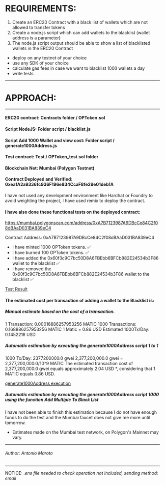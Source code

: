 # REQUIREMENTS:

1. Create an ERC20 Contract with a black list of wallets which are not allowed to transfer tokens
2. Create a node.js script which can add wallets to the blacklist (wallet address is a parameter)
3. The node.js script output should be able to show a list of blacklisted wallets in the ERC20 Contract

* deploy on any testnet of your choice
* use any SDK of your choice
* calculate gas fees in case we want to blacklist 1000 wallets a day
* write tests


--------------------------------------------------------------------------------------------------------------------------------------
# APPROACH:
--------------------------------------------------------------------------------------------------------------------------------------

#### ERC20 contract: **Contracts folder / OPToken.sol**
#### Script NodeJS: **Folder script / blacklist.js**
#### Script Add 1000 Wallet and view cost: **Folder script / generate1000Address.js**
#### Test contract: **Test / OPToken_test.sol folder**

#### Blockchain Net: **Mumbai (Polygon Testnet)**
#### Contract Deployed and Verified: **0xeafA2a9336fc936F196e834CcaF8fe29e01deb1A**

I have not used any development environment like Hardhat or Foundry to avoid weighting the project, I have used remix to deploy the contract.

#### I have also done these functional tests on the deployed contract: 
https://mumbai.polygonscan.com/address/0xA7B7123987A9DBcCe84C2f08dBAaD031BA839eC4

Contract Address: 0xA7B7123987A9DBcCe84C2f08dBAaD031BA839eC4

- I have minted 1000 OPToken tokens. ✅
- I have burned 100 OPToken tokens.  ✅
- I have added the 0x60f3c9C7bc50D8A6FBEbb6BFCb882E24534b3F86 wallet to the blacklist   ✅
- I have removed the 0x60f3c9C7bc50D8A6FBEbb6BFCb882E24534b3F86 wallet to the blacklist ✅

[Test Result](img/test.png)

#### The estimated cost per transaction of adding a wallet to the Blacklist is: 

##### Manual estimate based on the cost of a transaction.
1 Transaction: 0.00016886257953256 MATIC
1000 Transactions: 0.168886257953256 MATIC
1 Matic = 0.86 USD
Estimated 1000Tx/Day: 0.1452218 USD

##### Automatic estimation by executing the generate1000Address script 1 to 1
1000 Tx/Day: 2377200000.0 gwei
2,377,200,000.0 gwei = 2,377,200,000.0/10^9 MATIC
The estimated transaction cost of 2,377,200,000.0 gwei equals approximately 2.04 USD *, considering that 1 MATIC equals 0.86 USD.

[generate1000Address execution](img/add1000wallet.png)

##### Automatic estimation by executing the generate1000Address script 1000 using the function Add Multiple To Black List 
I have not been able to finish this estimation because I do not have enough funds to do the test and the Mumbai faucet does not give me more until tomorrow.

* Estimates made on the Mumbai test network, on Polygon's Mainnet may vary.

--------------------------------------------------------------------------------------------------------------------------------------
###### Author: Antonio Maroto
--------------------------------------------------------------------------------------------------------------------------------------
NOTICE:  *.ens file needed to check operation not included, sending method: email*